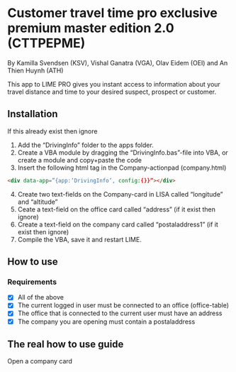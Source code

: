 ﻿# Customer travel time pro exclusive premium master edition 2.0 (CTTPEPME) #
By Kamilla Svendsen (KSV), Vishal Ganatra (VGA), Olav Eidem (OEI) and An Thien Huynh (ATH)

This app to LIME PRO gives you instant access to information about your travel distance and time to your desired suspect, prospect or customer. 

## Installation
If this already exist then ignore
1. Add the “DrivingInfo” folder to the apps folder.
2. Create a VBA module by dragging the “DrivingInfo.bas”-file into VBA, or create a module and copy+paste the code
3. Insert the following html tag in the Company-actionpad (company.html)
```HTML
<div data-app=”{app:’DrivingInfo’, config:{}}”></div>
```
4. Create two text-fields on the Company-card in LISA called “longitude” and “altitude”
5. Ceate a text-field on the office card called “address” (if it exist then ignore)
6. Create a text-field on the company card called “postaladdress1” (if it exist then ignore)
7. Compile the VBA, save it and restart LIME.

## How to use
### Requirements
- [x] All of the above
- [x] The current logged in user must be connected to an office (office-table)
- [x] The office that is connected to the current user must have an address 
- [x] The company you are opening must contain a postaladdress

## The real how to use guide
Open a company card
